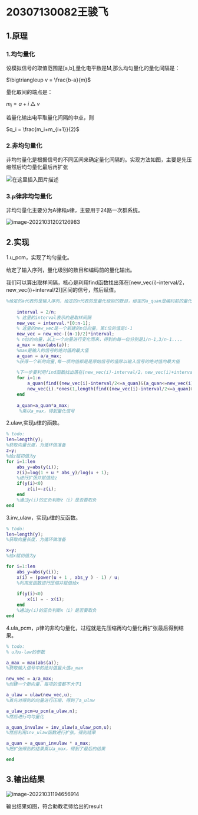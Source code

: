 # 20307130082王骏飞

## 1.原理

### 1.均匀量化

设模拟信号的取值范围是[a,b],量化电平数是M,那么均匀量化的量化间隔是：

$\bigtriangleup v = \frac{b-a}{m}$

量化取间的端点是：

$m_i = a + i \bigtriangleup v$

若量化输出电平取量化间隔的中点，则

$q_i = \frac{m_i+m_{i+1}}{2}$

### 2.非均匀量化

非均匀量化是根据信号的不同区间来确定量化间隔的。实现方法如图，主要是先压缩然后均匀量化最后再扩张

![在这里插入图片描述](https://img-blog.csdnimg.cn/8d3af245d8a34b5fb4308f855eeee7c7.png)

### 3.$\mu$律非均匀量化

非均匀量化主要分为A律和$\mu$律，主要用于24路一次群系统。

![image-20221031202126983](https://s2.loli.net/2022/10/31/tyZ21iWlK6aSoGb.png)

## 2.实现

1.u_pcm，实现了均匀量化。

给定了输入序列，量化级别的数目和编码前的量化输出。

我们可以算出取样间隔，核心是利用find函数找出落在[new_vec(i)-interval/2，new_vec(i)+interval/2)]区间的信号，然后赋值。

```matlab
%给定的a代表的是输入序列，给定的n代表的是量化级别的数目，给定的a_quan是编码前的量化输出
    
    interval = 2/n;  
    % 这里的interval表示的是取样间隔
    new_vec = interval.*[0:n-1];
    % 这里的new_vec是一个新建的n位向量，第i位的值是i-1
    new_vec = new_vec-((n-1)/2)*interval;
    % n位的向量，从上一个向量进行变化而来，得到的每一位分别是1/n-1,3/n-1....
    a_max = max(abs(a));
    %max是输入的信号的绝对值的最大值
    a_quan = a/a_max;
    %获得一个新的向量,每一项的值都是是原始信号的值除以输入信号的绝对值的最大值
    
    %下一步要利用find函数找出落在[new_vec(i)-interval/2，new_vec(i)+interval/2)]区间的信号并赋值，然后进行n次循环即可
    for i=1:n
        a_quan(find((new_vec(i)-interval/2<=a_quan)&(a_quan<=new_vec(i)+interval/2)))=...
        new_vec(i).*ones(1,length(find((new_vec(i)-interval/2<=a_quan)&(a_quan<=new_vec(i)+interval/2))));
    end
    
    a_quan=a_quan*a_max;
     %乘以a_max，得到量化信号
```

2.ulaw,实现$\mu$律的函数。

```matlab
% todo: 
len=length(y);              
%获取向量长度，为循环做准备
z=y;                                   
%给z赋初值为y
for i=1:len                 
    abs_y=abs(y(i));                  
    z(i)=log(1 + u * abs_y)/log(u + 1);      
    %进行扩张并赋值给z
    if(y(i)<0)                          
        z(i)=-z(i);
    end
    %通过y(i)的正负判断z（i）是否要取负
end
```

3.inv_ulaw，实现$\mu$律的反函数。

```matlab
% todo: 
len=length(y);            
%获取向量长度，为循环做准备

x=y;                                 
%给x赋初值为y

for i=1:len                 
    abs_y=abs(y(i));                    
    x(i) = (power(u + 1 , abs_y ) - 1) / u;        
    %利用反函数进行压缩并赋值给x
    
    if(y(i)<0)                       
        x(i) = - x(i);
    end
    %通过y(i)的正负判断x（i）是否要取负
end
```

4.ula_pcm，$\mu$律的非均匀量化，过程就是先压缩再均匀量化再扩张最后得到结果。

```matlab
% todo: 
% u为u-law的参数

a_max = max(abs(a));               
%获取输入信号中的绝对值最大值a_max

new_vec = a/a_max;                 
%创建一个新向量，每项的值都不大于1

a_ulaw = ulaw(new_vec,u);                
%首先对得到的向量进行压缩，得到了a_ulaw

a_ulaw_pcm=u_pcm(a_ulaw,n);         
%然后进行均匀量化

a_quan_invulaw = inv_ulaw(a_ulaw_pcm,u);       
%然后利用inv_ulaw函数进行扩张，得到结果

a_quan = a_quan_invulaw * a_max;          
%把扩张得到的结果乘以a_max，得到了最后的结果

end
```

## 3.输出结果

![image-20221031194656914](https://s2.loli.net/2022/10/31/dEN1McmvQJ5Og9H.png)

输出结果如图，符合助教老师给出的result